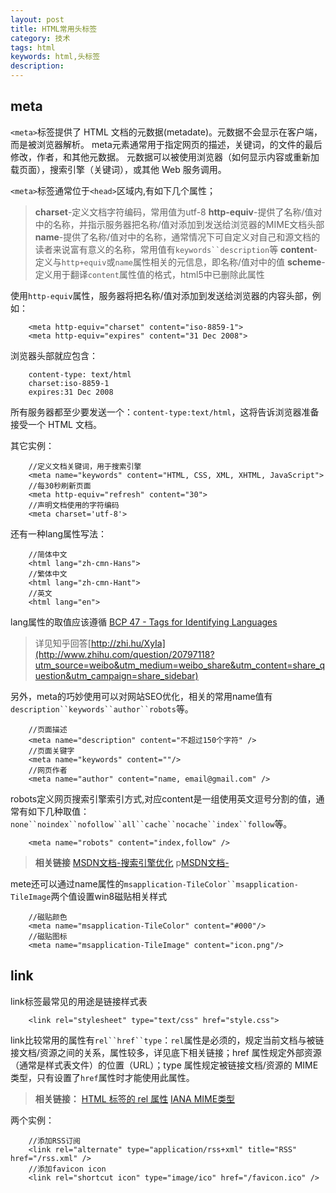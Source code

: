 ```yaml
---
layout: post
title: HTML常用头标签
category: 技术
tags: html
keywords: html,头标签
description:
---
```


## meta

`<meta>`标签提供了 HTML 文档的元数据(metadate)。元数据不会显示在客户端，而是被浏览器解析。
meta元素通常用于指定网页的描述，关键词，的文件的最后修改，作者，和其他元数据。
元数据可以被使用浏览器（如何显示内容或重新加载页面），搜索引擎（关键词），或其他 Web 服务调用。

`<meta>`标签通常位于`<head>`区域内,有如下几个属性；

>__charset__-定义文档字符编码，常用值为utf-8
>__http-equiv__-提供了名称/值对中的名称，并指示服务器把名称/值对添加到发送给浏览器的MIME文档头部
>__name__-提供了名称/值对中的名称，通常情况下可自定义对自己和源文档的读者来说富有意义的名称，常用值有`keywords``description`等
>__content__-定义与`http+equiv`或`name`属性相关的元信息，即名称/值对中的值
>__scheme__-定义用于翻译`content`属性值的格式，html5中已删除此属性

<!-- more -->

使用`http-equiv`属性，服务器将把名称/值对添加到发送给浏览器的内容头部，例如：

		<meta http-equiv="charset" content="iso-8859-1">
		<meta http-equiv="expires" content="31 Dec 2008">

浏览器头部就应包含：

		content-type: text/html
		charset:iso-8859-1
		expires:31 Dec 2008

所有服务器都至少要发送一个：`content-type:text/html`，这将告诉浏览器准备接受一个 HTML 文档。


其它实例：

		//定义文档关键词，用于搜索引擎
		<meta name="keywords" content="HTML, CSS, XML, XHTML, JavaScript">
		//每30秒刷新页面
		<meta http-equiv="refresh" content="30">
		//声明文档使用的字符编码
		<meta charset='utf-8'>

还有一种lang属性写法：

		//简体中文
		<html lang="zh-cmn-Hans">
		//繁体中文
		<html lang="zh-cmn-Hant">
		//英文
		<html lang="en">

lang属性的取值应该遵循 [BCP 47 - Tags for Identifying Languages](http://tools.ietf.org/html/bcp47)

>详见知乎回答[http://zhi.hu/XyIa](http://www.zhihu.com/question/20797118?utm_source=weibo&utm_medium=weibo_share&utm_content=share_question&utm_campaign=share_sidebar)

另外，meta的巧妙使用可以对网站SEO优化，相关的常用name值有`description``keywords``author``robots`等。

		//页面描述
		<meta name="description" content="不超过150个字符" />
		//页面关键字
		<meta name="keywords" content=""/>
		//网页作者
		<meta name="author" content="name, email@gmail.com" />

robots定义网页搜索引擎索引方式,对应content是一组使用英文逗号分割的值，通常有如下几种取值：`none``noindex``nofollow``all``cache``nocache``index``follow`等。

		<meta name="robots" content="index,follow" />

>__相关链接__
>[MSDN文档-搜索引擎优化](https://msdn.microsoft.com/zh-cn/library/ff723998(v=expression.40).aspx)
>p[MSDN文档-<meta name="robots">](https://msdn.microsoft.com/zh-cn/library/ff724037(v=expression.40).aspx)

mete还可以通过name属性的`msapplication-TileColor``msapplication-TileImage`两个值设置win8磁贴相关样式

		//磁贴颜色
		<meta name="msapplication-TileColor" content="#000"/>
		//磁贴图标
		<meta name="msapplication-TileImage" content="icon.png"/>

## link

link标签最常见的用途是链接样式表

		<link rel="stylesheet" type="text/css" href="style.css">

link比较常用的属性有`rel``href``type`：`rel`属性是必须的，规定当前文档与被链接文档/资源之间的关系，属性较多，详见底下相关链接；href 属性规定外部资源（通常是样式表文件）的位置（URL）；type 属性规定被链接文档/资源的 MIME 类型，只有设置了`href`属性时才能使用此属性。



>__相关链接：__
>[HTML <link> 标签的 rel 属性](http://www.w3school.com.cn/tags/att_link_rel.asp)
>[IANA MIME类型](http://www.iana.org/assignments/media-types/media-types.xhtml)

两个实例：

		//添加RSS订阅
		<link rel="alternate" type="application/rss+xml" title="RSS" href="/rss.xml" />
		//添加favicon icon
		<link rel="shortcut icon" type="image/ico" href="/favicon.ico" />
